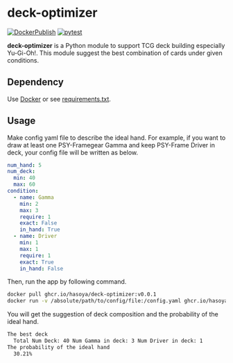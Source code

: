 # deck-optimizer

[![DockerPublish](https://github.com/hasoya/deck-optimizer/actions/workflows/docker-publish.yml/badge.svg)](https://github.com/hasoya/deck-optimizer/actions/workflows/docker-publish.yml)
[![pytest](https://github.com/hasoya/deck-optimizer/actions/workflows/python-app.yml/badge.svg)](https://github.com/hasoya/deck-optimizer/actions/workflows/python-app.yml)

**deck-optimizer** is a Python module to support TCG deck building especially Yu-Gi-Oh!. This module suggest the best combination of cards under given conditions.

## Dependency

Use [Docker](https://www.docker.com/) or see [requirements.txt](https://github.com/hasoya/deck-optimizer/blob/main/requirements.txt).

## Usage

Make config yaml file to describe the ideal hand. For example, if you want to draw at least one PSY-Framegear Gamma and keep PSY-Frame Driver in deck, your config file will be written as below.

```yaml:config.yaml
num_hand: 5
num_deck:
  min: 40
  max: 60
condition:
  - name: Gamma
    min: 2
    max: 3
    require: 1
    exact: False
    in_hand: True
  - name: Driver
    min: 1
    max: 1
    require: 1
    exact: True
    in_hand: False
```

Then, run the app by following command.

```bash
docker pull ghcr.io/hasoya/deck-optimizer:v0.0.1
docker run -v /absolute/path/to/config/file:/config.yaml ghcr.io/hasoya/deck-optimizer:v0.0.1 -f /config.yaml
```

You will get the suggestion of deck composition and the probability of the ideal hand.

```bash
The best deck
  Total Num Deck: 40 Num Gamma in deck: 3 Num Driver in deck: 1
The probability of the ideal hand
  30.21%
```
